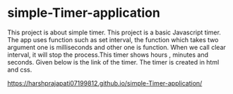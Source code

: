 # simple-Timer-application
This project is about simple timer. This project is a basic Javascript timer. The app uses function such as set interval, the function which takes two argument one is milliseconds and other one is function. When we call clear interval, it will stop the process.This timer shows hours , minutes and seconds.
Given below is the link of the timer. The timer is created in html and css.

https://harshprajapati07199812.github.io/simple-Timer-application/
